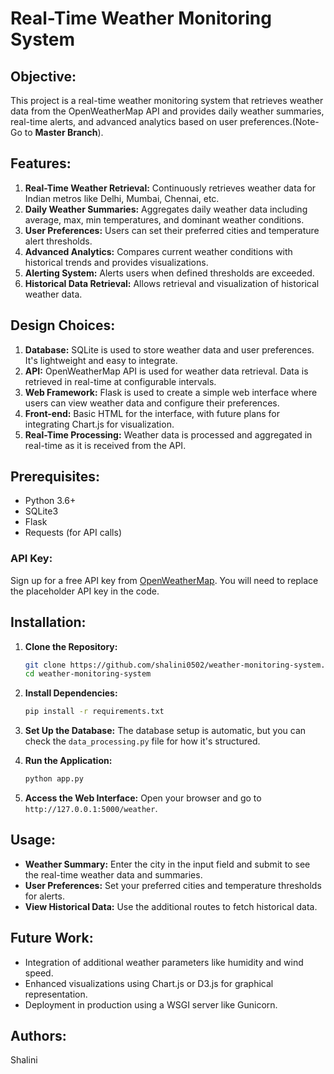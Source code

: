 # Real-Time Weather Monitoring System

## Objective:
This project is a real-time weather monitoring system that retrieves weather data from the OpenWeatherMap API and provides daily weather summaries, real-time alerts, and advanced analytics based on user preferences.(Note- Go to **Master Branch**).

## Features:
1. **Real-Time Weather Retrieval:** Continuously retrieves weather data for Indian metros like Delhi, Mumbai, Chennai, etc.
2. **Daily Weather Summaries:** Aggregates daily weather data including average, max, min temperatures, and dominant weather conditions.
3. **User Preferences:** Users can set their preferred cities and temperature alert thresholds.
4. **Advanced Analytics:** Compares current weather conditions with historical trends and provides visualizations.
5. **Alerting System:** Alerts users when defined thresholds are exceeded.
6. **Historical Data Retrieval:** Allows retrieval and visualization of historical weather data.

## Design Choices:
1. **Database:** SQLite is used to store weather data and user preferences. It's lightweight and easy to integrate.
2. **API:** OpenWeatherMap API is used for weather data retrieval. Data is retrieved in real-time at configurable intervals.
3. **Web Framework:** Flask is used to create a simple web interface where users can view weather data and configure their preferences.
4. **Front-end:** Basic HTML for the interface, with future plans for integrating Chart.js for visualization.
5. **Real-Time Processing:** Weather data is processed and aggregated in real-time as it is received from the API.

## Prerequisites:
- Python 3.6+
- SQLite3
- Flask
- Requests (for API calls)

### API Key:
Sign up for a free API key from [OpenWeatherMap](https://openweathermap.org/api). You will need to replace the placeholder API key in the code.

## Installation:

1. **Clone the Repository:**
    ```bash
    git clone https://github.com/shalini0502/weather-monitoring-system.git
    cd weather-monitoring-system
    ```

2. **Install Dependencies:**
    ```bash
    pip install -r requirements.txt
    ```

3. **Set Up the Database:**
    The database setup is automatic, but you can check the `data_processing.py` file for how it's structured.

4. **Run the Application:**
    ```bash
    python app.py
    ```

5. **Access the Web Interface:**
    Open your browser and go to `http://127.0.0.1:5000/weather`.

## Usage:
- **Weather Summary:** Enter the city in the input field and submit to see the real-time weather data and summaries.
- **User Preferences:** Set your preferred cities and temperature thresholds for alerts.
- **View Historical Data:** Use the additional routes to fetch historical data.

## Future Work:
- Integration of additional weather parameters like humidity and wind speed.
- Enhanced visualizations using Chart.js or D3.js for graphical representation.
- Deployment in production using a WSGI server like Gunicorn.

## Authors:
Shalini
